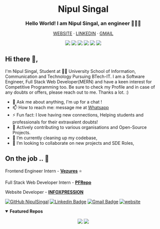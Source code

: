 <!-- # Nipul Singal
## Software Developer  |  Full Stack Developer -->
<h1 align="center">Nipul Singal</h1> 

<h3 align="center" style="margin: 0px">Hello World! I am Nipul Singal, an engineer 👨🏻‍🔬</h3>
<p align="center"><a href="https://nipulsingal.me/" target="_blank">WEBSITE</a> ‧ <a href="https://www.linkedin.com/in/nipulsingal/" target="_blank">LINKEDIN</a> ‧ <a href="mailto:nipul00rock@gmail.com" target="_blank">GMAIL</a></p>
<p align="center"><img src="https://img.shields.io/badge/-HTML5-E34F26?style=flat-square&logo=html5&logoColor=white"/> <img src="https://img.shields.io/badge/-CSS3-1572B6?style=flat-square&logo=css3"/> <img src="https://img.shields.io/badge/-JavaScript-black?style=flat-square&logo=javascript"/> <img src="https://img.shields.io/badge/-Bootstrap-563D7C?style=flat-square&logo=bootstrap"/> <img src="https://img.shields.io/badge/-React-black?style=flat-square&logo=react"/> <img src="https://img.shields.io/badge/-Node.JS-35454E?style=flat-square&logo=node.js&logoColor=026E00"/></p>
<!--
[![Linkedin Badge](https://img.shields.io/badge/-NipulSingal-blue?style=flat-square&logo=Linkedin&logoColor=white&link=https://www.linkedin.com/in/nipulsingal/)](https://www.linkedin.com/in/nipulsingal/) [![Github Badge](http://img.shields.io/badge/-@NipulSingal-black?style=flat-square&logo=Github&logoColor=white&link=https://github.com/NipulSingal)](https://github.com/NipulSingal) [![Facebook Badge](https://img.shields.io/badge/-NipulSingal-3D5B99?style=flat-square&logo=Facebook&logoColor=white&link=https://www.facebook.com/nipul.singal.7)](https://www.facebook.com/nipul.singal.7) [![Gmail Badge](https://img.shields.io/badge/-NipulSingal-c14438?style=flat-square&logo=Gmail&logoColor=white&link=mailto:nipul00rock@gmail.com)](mailto:nipul00rock@gmail.com) 
-->


## Hi there 👋,           
I'm Nipul Singal, Student at 👨‍💻 University School of Information, Communication and Technology Pursuing BTech-IT. I am a Software Engineer, Full Stack Web Developer(MERN) and have a keen interest for Competitive Programming too. Be sure to check my Profile and in case of any doubts or offers, please reach out to me. Thanks a lot. :)


<!-- section - skills -->
- 💬 Ask me about anything, I'm up for a chat ! 
- 📫 How to reach me: message me at [Whatsapp](https://wa.me/918950723937)
- ⚡ Fun fact: I love having new connections, Helping students and professionals for their extravalent doubts! 
- 🤠 Actively contributing to various organisations and Open-Source Projects.
- 🔭 I’m currently cleaning up my codebase,
- 👯 I’m looking to collaborate on new projects and SDE Roles,


## On the job .. 💯

Frontend Engineer Intern - [**Vezures**](https://www.linkedin.com/company/vezures/)  ⭐

Full Stack Web Developer Intern - [**PFRepo**](https://pfrepo.me)

Website Developer - [**INFOXPRESSION**](https://infoxpression.in)

[![GitHub NipulSingal](https://img.shields.io/github/followers/NipulSingal?label=follow&style=social)](https://github.com/NipulSingal)
[![Linkedin Badge](https://img.shields.io/badge/-NipulSingal-blue?style=flat-square&logo=Linkedin&logoColor=white&link=https://www.linkedin.com/in/nipulsingal/)](https://www.linkedin.com/in/nipulsingal/)  [![Gmail Badge](https://img.shields.io/badge/-NipulSingal-c14438?style=flat-square&logo=Gmail&logoColor=white&link=mailto:nipul00rock@gmail.com)](mailto:nipul00rock@gmail.com)
[![website](https://img.shields.io/badge/Nipul-Portfolio-2648ff?style=flat-square&logo=google-chrome)](https://nipulsingal.me)

<details open> 
 <summary><b>Featured Repos</b></summary>
<p align = "center">
<a href = "https://github.com/NipulSingal/Nipul-Singal"><img align="center"  src="https://github-readme-stats.vercel.app/api/pin/?username=NipulSingal&repo=Nipul-Singal&theme=tokyonight" /></a>
<a href = "https://github.com/NipulSingal/YelpCamp"><img align="center" src="https://github-readme-stats.vercel.app/api/pin/?username=NipulSingal&repo=YelpCamp&theme=tokyonight" /></a> </p>

</details>

<!-- section - job details -->
<!--
**NipulSingal/NipulSingal** is a ✨ _special_ ✨ repository because its `README.md` (this file) appears on your GitHub profile.

Here are some ideas to get you started:

- 🔭 I’m currently working on ...
- 🌱 I’m currently learning ...
- 👯 I’m looking to collaborate on ...
- 🤔 I’m looking for help with ...
- 💬 Ask me about ...
- 📫 How to reach me: ...
- 😄 Pronouns: ...
- ⚡ Fun fact: ...
-->
